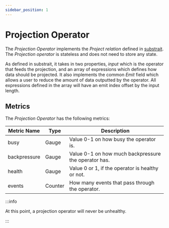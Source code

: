 ```yaml
---
sidebar_position: 1
---
```


# Projection Operator

The *Projection Operator* implements the *Project relation* defined in [substrait](https://substrait.io/relations/logical_relations/#project-operation). The *Projection operator* is stateless and does not need to store any state.

As defined in substrait, it takes in two properties, *input* which is the operator that feeds the projection, and an array of expressions which defines
how data should be projected. It also implements the common *Emit* field which allows a user to reduce the amount of data outputted by the operator.
All expressions defined in the array will have an emit index offset by the input length.

## Metrics

The *Projection Operator* has the following metrics:

| Metric Name   | Type      | Description                                           |
| ------------- | --------- | ----------------------------------------------------- |
| busy          | Gauge     | Value 0-1 on how busy the operator is.                |
| backpressure  | Gauge     | Value 0-1 on how much backpressure the operator has.  |
| health        | Gauge     | Value 0 or 1, if the operator is healthy or not.      |
| events        | Counter   | How many events that pass through the operator.       |

:::info

At this point, a projection operator will never be unhealthy.

:::